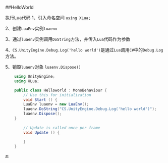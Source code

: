 ##HelloWorld

执行Lua代码
1、引入命名空间 `using XLua;`

2、创建`LuaEnv`实例`luaenv`

3、通过`luaenv`实例调用`DoString`方法，并传入`Lua`代码作为参数

4、`CS.UnityEngine.Debug.Log('hello world')`是通过`Lua`调用`C#`中的`Debug.Log`方法。

5、销毁`luaenv`对象 `luaenv.Dispose()`

```csharp
    using UnityEngine;
    using XLua;

    public class Helloworld : MonoBehaviour {
        // Use this for initialization
        void Start () {
        LuaEnv luaenv = new LuaEnv();
        luaenv.DoString("CS.UnityEngine.Debug.Log('hello world')");
        luaenv.Dispose();
    }
	
        // Update is called once per frame
        void Update () {
	
        }
    }
```

🔚